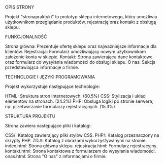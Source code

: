 OPIS STRONY 

Projekt "stronapraktyki" to prototyp sklepu internetowego, który umożliwia użytkownikom przeglądanie produktów, rejestrację oraz kontakt z obsługą sklepu.

FUNKCJONALNOŚĆ 

Strona główna: Prezentuje ofertę sklepu oraz najważniejsze informacje dla klientów.
Rejestracja: Formularz umożliwiający nowym użytkownikom założenie konta w sklepie.
Kontakt: Strona zawierająca dane kontaktowe oraz formularz do wysyłania wiadomości do obsługi sklepu.
O nas: Sekcja przedstawiająca informacje o firmie.

TECHNOLOGIE I JĘZYKI PROGRAMOWANIA

Projekt wykorzystuje następujące technologie:

HTML: Struktura stron internetowych. (60.5%)
CSS: Stylizacja i układ elementów na stronach. (24.2%)
PHP: Obsługa logiki po stronie serwera, np. przetwarzanie formularzy rejestracyjnych. (15.3%)

STRUKTURA PROJEKTU

Strona zawiera następujące pliki i katalogi:

CSS/: Katalog zawierający pliki stylów CSS.
PHP/: Katalog przeznaczony na skrypty PHP.
ZDJ/: Katalog z obrazami wykorzystywanymi na stronie.
index.html: Strona główna sklepu.
rejestracja.html: Formularz rejestracyjny.
kontakt.html: Strona kontaktowa z formularzem do wysyłania wiadomości.
onas.html: Strona "O nas" z informacjami o firmie.
